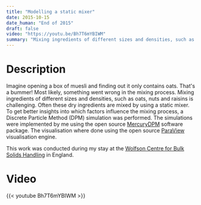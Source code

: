 ```yaml
---
title: "Modelling a static mixer"
date: 2015-10-15
date_human: "End of 2015"
draft: false
video: "https://youtu.be/Bh7T6mYBIWM"
summary: "Mixing ingredients of different sizes and densities, such as oats, nuts and raisins is challenging. To get better insights into the mixing process a discrete particle method simulatin was done."
---
```

# Description
Imagine opening a box of muesli and finding out it only contains oats. That's a bummer! Most likely, something went wrong in the mixing process. Mixing ingredients of different sizes and densities, such as oats, nuts and raisins is challenging.
Often these dry ingredients are mixed by using a static mixer. To get better insights into which factors influence the mixing process, a Discrete Particle Method (DPM) simulation was performed. 
The simulations were implemented by me using the open source [MercuryDPM](https://www.mercurydpm.org) software package. The visualisation where done using the open source [ParaView](https://www.paraview.org) visualisation engine.

This work was conducted during my stay at the [Wolfson Centre for Bulk Solids Handling](https://www.gre.ac.uk/engsci/research/groups/wolfsoncentre) in England.

# Video
{{< youtube Bh7T6mYBIWM >}}
